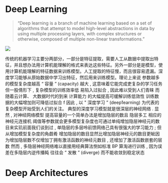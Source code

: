 # Deep Learning

> “Deep learning is a branch of machine learning based on a set of algorithms that attempt to model high-level abstractions in data by using multiple processing layers, with complex structures or otherwise, composed of multiple non-linear transformations.”

![](http://rdc.hundsun.com/portal/data/upload/201703/f_44148eb8dbcb119563182ec26adad049.gif)

传统的机器学习主要分两部分，一部分是特征提取，需要人工从数据中提取出特征，并且想办法用计算机能理解的格式来表达这些特征。另外一部分是是模型，使用计算机能理解的特征数据来训练模型。人工提取的特征慢，而且很容易遗漏。深度学习能够从原始数据中学习出特征，然后用来训练模型。理论上来说 参数越多的模型复杂度越高 “ 容量 ” (capacity) 越大 , 这意味着它能完成吏复杂的学习任务 但一股倩形下 , 复杂模型的训练效率低 易陷入过拟合 , 因此难以受到人们青睐 而随着云计算、 大数据时代的到来 计算能力 的大幅提高可缓解训练低效性 训练数据的大幅增加则可降低过拟合 f 因此 , 以 " 深度学习 ” (deep1earning) 为代表的复杂模型开始受到人们的关注。 典型的深度学习模型就是很深层的神经网络 . 显然 , 对神经网络模型 提高容量的一个简单办法是增加隐层的数且 隐层多工 相应的神经元连接机 阈值等参数就会更多模型复杂度也可通过单纯增加隐层神经元的数目来实玑前面我们谈到过 , 单隐层的多层呤前馈网络己具有很强大的学习能力 ; 但从增加模型复杂度的角觑肴 增加隐层的数目显然比增加隐层神经元的数目更眦因为增加隐层数不仅增加丁拥有激活函数的神经元数目 , 还增加了激活函数嵌套的层数 然而 , 多隐层神经网络难以直接用经典算法恻如标准 BP 算淘进行训练 , 因为误差在多隐层内逆传播盹 往往会 “ 发散 ” (diverge) 而不能收敛到稳定状态

# Deep Architectures
